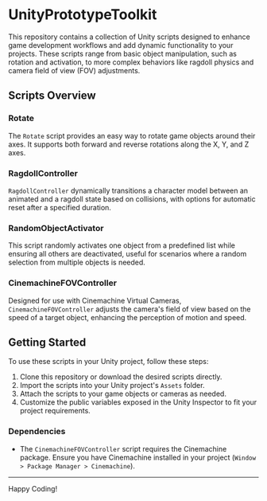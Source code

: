 # UnityPrototypeToolkit
This repository contains a collection of Unity scripts designed to enhance game development workflows and add dynamic functionality to your projects. These scripts range from basic object manipulation, such as rotation and activation, to more complex behaviors like ragdoll physics and camera field of view (FOV) adjustments.

## Scripts Overview

### Rotate

The `Rotate` script provides an easy way to rotate game objects around their axes. It supports both forward and reverse rotations along the X, Y, and Z axes.

### RagdollController

`RagdollController` dynamically transitions a character model between an animated and a ragdoll state based on collisions, with options for automatic reset after a specified duration.

### RandomObjectActivator

This script randomly activates one object from a predefined list while ensuring all others are deactivated, useful for scenarios where a random selection from multiple objects is needed.

### CinemachineFOVController

Designed for use with Cinemachine Virtual Cameras, `CinemachineFOVController` adjusts the camera's field of view based on the speed of a target object, enhancing the perception of motion and speed.

## Getting Started

To use these scripts in your Unity project, follow these steps:

1. Clone this repository or download the desired scripts directly.
2. Import the scripts into your Unity project's `Assets` folder.
3. Attach the scripts to your game objects or cameras as needed.
4. Customize the public variables exposed in the Unity Inspector to fit your project requirements.

### Dependencies

- The `CinemachineFOVController` script requires the Cinemachine package. Ensure you have Cinemachine installed in your project (`Window > Package Manager > Cinemachine`).
---

Happy Coding!
